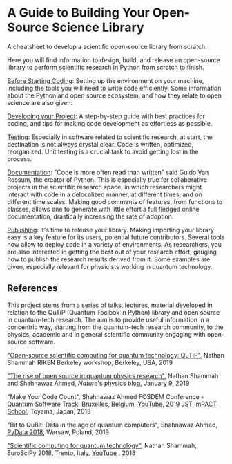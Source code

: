 # A Guide to Building Your Open-Source Science Library

A cheatsheet to develop a scientific open-source library from scratch.

Here you will find information to design, build, and release an open-source library to perform scientific research in Python from scratch to finish.


[Before Starting Coding](1-code.md): Setting up the environment on your machine, including the tools you will need to write code efficiently. Some information about the Python and open source ecosystem, and how they relate to open science are also given. 

[Developing your Project](2-develop.md): A step-by-step guide with best practices for coding, and tips for making code development as effortless as possible.  

[Testing](3-test.md): Especially in software related to scientific research, at start, the destination is not always crystal clear. Code is written, optimized, reorganized. Unit testing is a crucial task to avoid getting lost in the process.  

[Documentation](4-docs.md): "Code is more often read than written" said Guido Van Rossum, the creator of Python. This is especially true for collaborative projects in the scientific research space, in which researchers might interact with code in a delocalized manner, at different times, and on different time scales. Making good comments of features, from functions to classes, allows one to generate with little effort a full fledged online documentation, drastically increasing the rate of adoption.    

[Publishing](5-publish.md): It's time to release your library. Making importing your library easy is a key feature for its users, potential future contributors. Several tools now allow to deploy code in a variety of environments. As researchers, you are also interested in getting the best out of your research effort, gauging how to publish the research results derived from it. Some examples are given, especially relevant for physicists working in quantum technology. 


## References
This project stems from a series of talks, lectures, material developed in relation to the QuTiP (Quantum Toolbox in Python) library and open source in quantum-tech research. The aim is to provide useful information in a concentric way, starting from the quantum-tech research community, to the physics, academic and in general scientific community engaging with open-source software.  


["Open-source scientific computing for quantum technology: QuTiP"](https://conferences.lbl.gov/event/195/other-view?view=standard), Nathan Shammah RIKEN Berkeley workshop, Berkeley, USA, 2019

["The rise of open source in quantum physics research"](http://blogs.nature.com/onyourwavelength/2019/01/09/the-rise-of-open-source-in-quantum-physics-research/), Nathan Shammah and Shahnawaz Ahmed, *Nature*'s physics blog, January 9, 2019  

"Make Your Code Count", Shahnawaz Ahmed 
FOSDEM Conference - Quantum Software Track, Bruxelles, Belgium, [YouTube](https://www.youtube.com/watch?v=aAlkNuYFi-8), 2019
[JST ImPACT School](http://www.jst.go.jp/impact/hp_yamamoto/symposium/school1/index.html), Toyama, Japan, 2018

"Bit to QuBit: Data in the age of quantum computers", Shahnawaz Ahmed, 
[PyData 2018](https://pydata.org/warsaw2018/schedule/presentation/22/), Warsaw, Poland, 2019

["Scientific computing for quantum technology"](https://www.euroscipy.org/2018/descriptions/Scientific%20computing%20for%20quantum%20technology.html), Nathan Shammah, EuroSciPy 2018, Trento, Italy, [YouTube](https://youtu.be/J32Guga4mtM?t=2) , 2018



